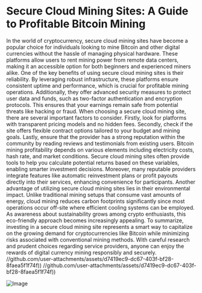 # Secure Cloud Mining Sites: A Guide to Profitable Bitcoin Mining
In the world of cryptocurrency, secure cloud mining sites have become a popular choice for individuals looking to mine Bitcoin and other digital currencies without the hassle of managing physical hardware. These platforms allow users to rent mining power from remote data centers, making it an accessible option for both beginners and experienced miners alike.
One of the key benefits of using secure cloud mining sites is their reliability. By leveraging robust infrastructure, these platforms ensure consistent uptime and performance, which is crucial for profitable mining operations. Additionally, they offer advanced security measures to protect user data and funds, such as two-factor authentication and encryption protocols. This ensures that your earnings remain safe from potential threats like hacking or fraud.
When choosing a secure cloud mining site, there are several important factors to consider. Firstly, look for platforms with transparent pricing models and no hidden fees. Secondly, check if the site offers flexible contract options tailored to your budget and mining goals. Lastly, ensure that the provider has a strong reputation within the community by reading reviews and testimonials from existing users.
Bitcoin mining profitability depends on various elements including electricity costs, hash rate, and market conditions. Secure cloud mining sites often provide tools to help you calculate potential returns based on these variables, enabling smarter investment decisions. Moreover, many reputable providers integrate features like automatic reinvestment plans or profit payouts directly into their services, enhancing convenience for participants.
Another advantage of utilizing secure cloud mining sites lies in their environmental impact. Unlike traditional mining setups that consume vast amounts of energy, cloud mining reduces carbon footprints significantly since most operations occur off-site where efficient cooling systems can be employed. As awareness about sustainability grows among crypto enthusiasts, this eco-friendly approach becomes increasingly appealing.
To summarize, investing in a secure cloud mining site represents a smart way to capitalize on the growing demand for cryptocurrencies like Bitcoin while minimizing risks associated with conventional mining methods. With careful research and prudent choices regarding service providers, anyone can enjoy the rewards of digital currency mining responsibly and securely.
 //github.com/user-attachments/assets/d7419ec9-dc67-403f-bf28-8faea5f1f74f))
 //github.com/user-attachments/assets/d7419ec9-dc67-403f-bf28-8faea5f1f74f))

![Image](https://github.com/user-attachments/assets/d7419ec9-dc67-403f-bf28-8faea5f1f74f)
